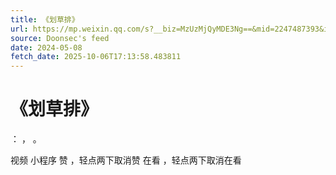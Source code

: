 ```yaml
---
title: 《划草排》
url: https://mp.weixin.qq.com/s?__biz=MzUzMjQyMDE3Ng==&mid=2247487393&idx=1&sn=74ddb69714ae7e59e01dbabcd3d0e306
source: Doonsec's feed
date: 2024-05-08
fetch_date: 2025-10-06T17:13:58.483811
---
```


# 《划草排》

：
，
。

视频
小程序
赞
，轻点两下取消赞
在看
，轻点两下取消在看